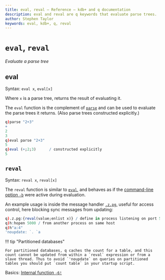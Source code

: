 ```yaml
---
title: eval, reval – Reference – kdb+ and q documentation
description: eval and reval are q keywords that evaluate parse trees.
author: Stephen Taylor
keywords: eval, kdb+, q, reval
---
```

# `eval`, `reval`

_Evaluate a parse tree_




## eval

Syntax: `eval x`, `eval[x]`

Where `x` is a parse tree, returns the result of evaluating it. 

The `eval` function is the complement of [`parse`](parse.md) and can be used to evaluate the parse trees it returns. (Also parse trees constructed explicitly.)

```q
q)parse "2+3"
+
2
3
q)eval parse "2+3"
5
q)eval (+;2;3)      / constructed explicitly
5
```





## `reval`


Syntax: `reval x`, `reval[x]`

The `reval` function is similar to [`eval`](eval.md), and behaves as if the [command-line option `-b`](../basics/cmdline.md#-b-blocked) were active during evaluation.

An example usage is inside the message handler [`.z.pg`,](dotz.md#zpg-get) useful for access control, here blocking sync messages from updating:

```q
q).z.pg:{reval(value;enlist x)} / define in process listening on port 5000
q)h:hopen 5000 / from another process on same host
q)h"a:4"
'noupdate: `. `a
```

!!! tip "Partitioned databases"

    For partitioned databases, q caches the count for a table, and this count cannot be updated from within a `reval` expression or from a slave thread. Thus to avoid `'noupdate` on queries on partitioned tables you should put `count table` in your startup script.


<i class="far fa-hand-point-right"></i>
Basics: [Internal function `-6!`](../basics/internal.md#-6x-eval)

